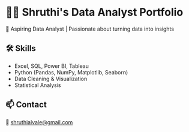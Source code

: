 # 👩‍💻 Shruthi's Data Analyst Portfolio

🎯 Aspiring Data Analyst | Passionate about turning data into insights

## 🛠️ Skills
- Excel, SQL, Power BI, Tableau
- Python (Pandas, NumPy, Matplotlib, Seaborn)
- Data Cleaning & Visualization
- Statistical Analysis

## 📫 Contact
📧 shruthialvale@gmail.com 
